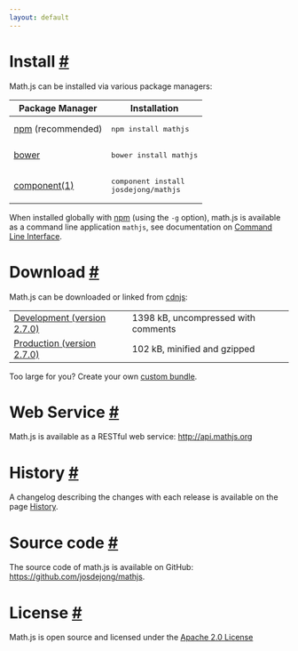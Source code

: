 ```yaml
---
layout: default
---
```


<h1 id="install">Install <a href="#install" title="Permalink">#</a></h1>


Math.js can be installed via various package managers: 

Package Manager                                         | Installation
------------------------------------------------------- | ------------------------------------
[npm](http://npmjs.org/) (recommended)                  | <div class="highlight"><pre>npm install mathjs</pre></div>
[bower](http://bower.io/)                               | <div class="highlight"><pre>bower install mathjs</pre></div>
[component(1)](https://github.com/component/component/) | <div class="highlight"><pre>component install josdejong/mathjs</pre></div>

When installed globally with [npm](https://npmjs.org/) (using the `-g` option), math.js is available as a command line application `mathjs`, see documentation on [Command Line Interface](docs/command_line_interface.html).


<h1 id="download">Download <a href="#download" title="Permalink">#</a></h1>

Math.js can be downloaded or linked from [cdnjs](http://cdnjs.com/):

<table class="download">
  <tr>
    <td>
      <a href="http://cdnjs.cloudflare.com/ajax/libs/mathjs/2.7.0/math.js">
        Development (version 2.7.0)
      </a>
    </td>
    <td>
      <span id="development-size">1398 kB</span>, uncompressed with comments
    </td>
  </tr>
  <tr>
    <td>
      <a href="http://cdnjs.cloudflare.com/ajax/libs/mathjs/2.7.0/math.min.js">
        Production (version 2.7.0)
      </a>
    </td>
    <td>
      <span id="production-size">102 kB</span>, minified and gzipped
    </td>
  </tr>
</table>

Too large for you? Create your own [custom bundle](docs/custom_bundling.html).


<h1 id="webservice">Web Service <a href="#webservice" title="Permalink">#</a></h1>

Math.js is available as a RESTful web service: <a href="http://api.mathjs.org">http://api.mathjs.org</a>


<h1 id="history">History <a href="#history" title="Permalink">#</a></h1>

A changelog describing the changes with each release is available on the page [History](history.html).


<h1 id="source-code">Source code <a href="#source-code" title="Permalink">#</a></h1>

The source code of math.js is available on GitHub: https://github.com/josdejong/mathjs.


<h1 id="license">License <a href="#license" title="Permalink">#</a></h1>

Math.js is open source and licensed under the
[Apache 2.0 License](http://www.apache.org/licenses/LICENSE-2.0)
